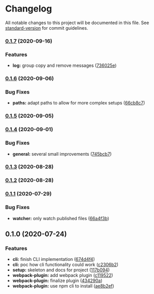 # Changelog

All notable changes to this project will be documented in this file. See [standard-version](https://github.com/conventional-changelog/standard-version) for commit guidelines.

### [0.1.7](https://github.com/tobua/synec/compare/v0.1.6...v0.1.7) (2020-09-16)


### Features

* **log:** group copy and remove messages ([736025e](https://github.com/tobua/synec/commit/736025e29c7edfd6b90e14cdf673046d4ef9f5df))

### [0.1.6](https://github.com/tobua/synec/compare/v0.1.5...v0.1.6) (2020-09-06)


### Bug Fixes

* **paths:** adapt paths to allow for more complex setups ([66cb8c7](https://github.com/tobua/synec/commit/66cb8c769a6481fd763bc05b863d208a85e5d729))

### [0.1.5](https://github.com/tobua/synec/compare/v0.1.4...v0.1.5) (2020-09-05)

### [0.1.4](https://github.com/tobua/synec/compare/v0.1.3...v0.1.4) (2020-09-01)


### Bug Fixes

* **general:** several small improvements ([745bcb7](https://github.com/tobua/synec/commit/745bcb7b86d7680106becabacffb219e960d30be))

### [0.1.3](https://github.com/tobua/synec/compare/v0.1.2...v0.1.3) (2020-08-28)

### [0.1.2](https://github.com/tobua/synec/compare/v0.1.1...v0.1.2) (2020-08-28)

### [0.1.1](https://github.com/tobua/synec/compare/v0.1.0...v0.1.1) (2020-07-29)


### Bug Fixes

* **watcher:** only watch published files ([66a4f3b](https://github.com/tobua/synec/commit/66a4f3bda487d842f04ba0a12b79e36d14b5c50f))

## 0.1.0 (2020-07-24)


### Features

* **cli:** finish CLI implementation ([674d4f4](https://github.com/tobua/synec/commit/674d4f4b60d6b5f94eb87631e2d1b0fb85a40bd8))
* **cli:** poc how cli functionality could work ([c2306b2](https://github.com/tobua/synec/commit/c2306b2857ade61c1a620d020924d976fe8d6de6))
* **setup:** skeleton and docs for project ([117b094](https://github.com/tobua/synec/commit/117b094035d965388575c3096a5a7995825034ab))
* **webpack-plugin:** add webpack plugin ([c119522](https://github.com/tobua/synec/commit/c11952206d4607a007be2243e7124e252b419671))
* **webpack-plugin:** finalize plugin ([434290a](https://github.com/tobua/synec/commit/434290a6006c569ca3747774a00a52c3bfa34b6e))
* **webpack-plugin:** use npm cli to install ([ae8b2ef](https://github.com/tobua/synec/commit/ae8b2ef7bd8965c95018dbaa7d13f373108ad738))
